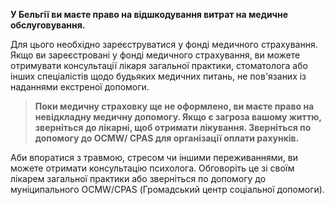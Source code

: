 **У Бельгії ви маєте право на відшкодування витрат на медичне обслуговування.**

Для цього необхідно зареєструватися у фонді медичного страхування. Якщо
ви зареєстровані у фонді медичного страхування, ви можете отримувати консультації лікаря загальної практики, стоматолога або інших спеціалістів щодо будьяких медичних питань, не пов'язаних із наданнями екстреної допомоги.
>**Поки медичну страховку ще не оформлено, ви маєте право на невідкладну медичну допомогу. Якщо є загроза вашому життю, зверніться
до лікарні, щоб отримати лікування. Зверніться по допомогу до OCMW/
CPAS для організації оплати рахунків.**

Аби впоратися з травмою, стресом чи іншими переживаннями, ви можете отримати консультацію психолога. Обговоріть це зі своїм лікарем загальної практики або зверніться по допомогу до муніципального OCMW/CPAS (Громадський центр соціальної допомоги).